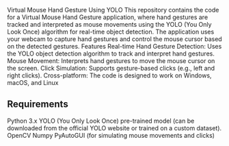 Virtual Mouse Hand Gesture Using YOLO
This repository contains the code for a Virtual Mouse Hand Gesture application, where hand gestures are tracked and interpreted as mouse movements using the YOLO (You Only Look Once) algorithm for real-time object detection. The application uses your webcam to capture hand gestures and control the mouse cursor based on the detected gestures.
Features
Real-time Hand Gesture Detection: Uses the YOLO object detection algorithm to track and interpret hand gestures.
Mouse Movement: Interprets hand gestures to move the mouse cursor on the screen.
Click Simulation: Supports gesture-based clicks (e.g., left and right clicks).
Cross-platform: The code is designed to work on Windows, macOS, and Linux

<h2>Requirements</h2>
Python 3.x
YOLO (You Only Look Once) pre-trained model (can be downloaded from the official YOLO website or trained on a custom dataset).
OpenCV
Numpy
PyAutoGUI (for simulating mouse movements and clicks)
